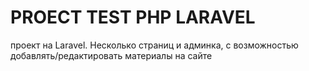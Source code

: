 # PROECT TEST PHP LARAVEL
 проект на Laravel. Несколько страниц и админка, с возможностью добавлять/редактировать материалы на сайте
